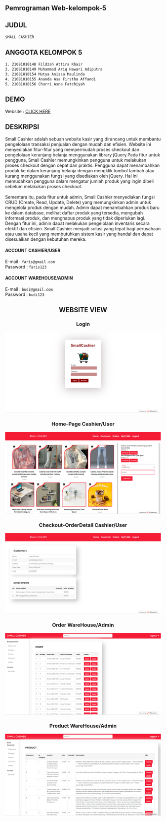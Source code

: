 ## Pemrograman Web-kelompok-5

## JUDUL
```
$MALL CASHIER
```

## ANGGOTA KELOMPOK 5
```
1. 21081010148 Fildzah Attira Khair
2. 21081010149 Muhammad Ariq Hawari Adiputra
3. 21081010154 Mutya Anissa Maulinda
4. 21081010155 Ananda Asa Firstha Affandi
5. 21081010156 Churri Asna Fatchiyah
```

## DEMO 

Website : [CLICK HERE](https://cashiersmall.000webhostapp.com/)

## DESKRIPSI

Small Cashier adalah sebuah website kasir yang dirancang untuk membantu pengelolaan transaksi penjualan dengan mudah dan efisien. Website ini menyediakan fitur-fitur yang mempermudah proses checkout dan pengelolaan keranjang belanja menggunakan library jQuery.Pada fitur untuk pengguna, Small Cashier memungkinkan pengguna untuk melakukan proses checkout dengan cepat dan praktis. Pengguna dapat menambahkan produk ke dalam keranjang belanja dengan mengklik tombol tambah atau kurang menggunakan fungsi yang disediakan oleh jQuery. Hal ini memudahkan pengguna dalam mengatur jumlah produk yang ingin dibeli sebelum melakukan proses checkout.<br><br>
Sementara itu, pada fitur untuk admin, Small Cashier menyediakan fungsi CRUD (Create, Read, Update, Delete) yang memungkinkan admin untuk mengelola produk dengan mudah. Admin dapat menambahkan produk baru ke dalam database, melihat daftar produk yang tersedia, mengubah informasi produk, dan menghapus produk yang tidak diperlukan lagi. Dengan fitur ini, admin dapat melakukan pengelolaan inventaris secara efektif dan efisien. Small Cashier menjadi solusi yang tepat bagi perusahaan atau usaha kecil yang membutuhkan sistem kasir yang handal dan dapat disesuaikan dengan kebutuhan mereka.


#### ACCOUNT CASHIER/USER
E-mail : ```faris@gmail.com```<br>
Password : ```faris123```

#### ACCOUNT WAREHOUSE/ADMIN
E-mail : ```budi@gmail.com```<br>
Password : ```budi123```

<div align="center">
  
## WEBSITE VIEW

### Login
![Halooo](https://github.com/ariqhwari/Tugas-1-pemweb/blob/main/img/login.png)
### Home-Page Cashier/User
![Halooo](https://github.com/ariqhwari/Tugas-1-pemweb/blob/main/img/Cashierindex.png)
### Checkout-OrderDetail Cashier/User
![Halooo](https://github.com/ariqhwari/Tugas-1-pemweb/blob/main/img/orderdetail.png)
### Order WareHouse/Admin
![Halooo](https://github.com/ariqhwari/Tugas-1-pemweb/blob/main/img/orders.png)
### Product WareHouse/Admin
![Halooo](https://github.com/ariqhwari/Tugas-1-pemweb/blob/main/img/product.png)


</div>
